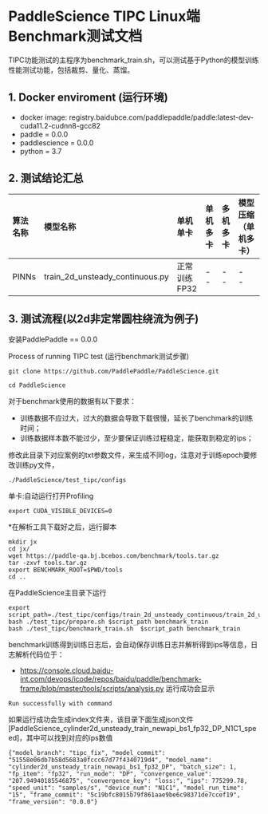 # PaddleScience TIPC Linux端Benchmark测试文档
TIPC功能测试的主程序为benchmark_train.sh，可以测试基于Python的模型训练性能测试功能，包括裁剪、量化、蒸馏。
## 1. Docker enviroment (运行环境)
- docker image: registry.baidubce.com/paddlepaddle/paddle:latest-dev-cuda11.2-cudnn8-gcc82
- paddle = 0.0.0
- paddlescience = 0.0.0
- python = 3.7
## 2. 测试结论汇总
| 算法名称 | 模型名称 | 单机单卡 | 单机多卡 | 多机多卡 | 模型压缩（单机多卡） |
|  :----  |   :----  |    :----  |  :----   |  :----   |  :----   |
|  PINNs  | train_2d_unsteady_continuous.py | 正常训练 <br> FP32 | - <br> - | - <br> - | - <br> - |
## 3. 测试流程(以2d非定常圆柱绕流为例子)
安装PaddlePaddle == 0.0.0

Process of running TIPC test (运行benchmark测试步骤)
```
git clone https://github.com/PaddlePaddle/PaddleScience.git
```
```
cd PaddleScience
```
对于benchmark使用的数据有以下要求：
- 训练数据不应过大，过大的数据会导致下载很慢，延长了benchmark的训练时间；
- 训练数据样本数不能过少，至少要保证训练过程稳定，能获取到稳定的ips；

修改此目录下对应案例的txt参数文件，来生成不同log，注意对于训练epoch要修改训练py文件，

```
./PaddleScience/test_tipc/configs
```
单卡:自动运行打开Profiling
```
export CUDA_VISIBLE_DEVICES=0 
```
*在解析工具下载好之后，运行脚本
```
mkdir jx
cd jx/
wget https://paddle-qa.bj.bcebos.com/benchmark/tools.tar.gz
tar -zxvf tools.tar.gz
export BENCHMARK_ROOT=$PWD/tools
cd ..
```
在PaddleScience主目录下运行
```
export script_path=./test_tipc/configs/train_2d_unsteady_continuous/train_2d_unsteady_continuous.txt
bash ./test_tipc/prepare.sh $script_path benchmark_train
bash ./test_tipc/benchmark_train.sh  $script_path benchmark_train
```
benchmark训练得到训练日志后，会自动保存训练日志并解析得到ips等信息，日志解析代码位于：
- https://console.cloud.baidu-int.com/devops/icode/repos/baidu/paddle/benchmark-frame/blob/master/tools/scripts/analysis.py
运行成功会显示
```
Run successfully with command
```
如果运行成功会生成index文件夹，该目录下面生成json文件[PaddleScience_cylinder2d_unsteady_train_newapi_bs1_fp32_DP_N1C1_speed]，其中可以找到对应的ips数值
```
{"model_branch": "tipc_fix", "model_commit": "51558e06db7b58d5683a0fccc67d77f4340719d4", "model_name": "cylinder2d_unsteady_train_newapi_bs1_fp32_DP", "batch_size": 1, "fp_item": "fp32", "run_mode": "DP", "convergence_value": "207.94940185546875", "convergence_key": "loss:", "ips": 775299.78, "speed_unit": "samples/s", "device_num": "N1C1", "model_run_time": "15", "frame_commit": "5c19bfc8015b79f861aae9be6c98371de7ccef19", "frame_version": "0.0.0"}
```
